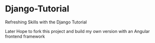 # Django-Tutorial
Refreshing Skills with the Django Tutorial


Later Hope to fork this project and build my own version with an Angular frontend framework